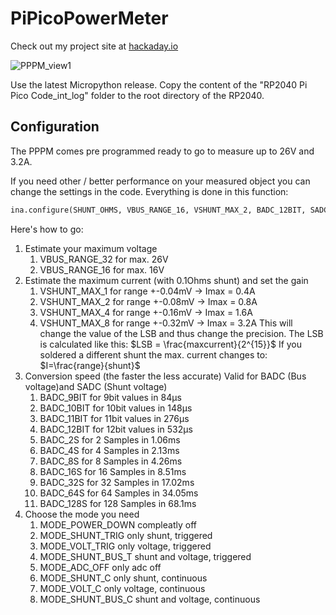 # PiPicoPowerMeter
Check out my project site at [hackaday.io](https://hackaday.io/project/189359-pi-pico-power-meter)

![PPPM_view1](https://github.com/pellematrose/PiPicoPowerMeter/blob/main/PPPM_view1.png)

Use the latest Micropython release.
Copy the content of the "RP2040 Pi Pico Code_int_log" folder to the root directory of the RP2040.

## Configuration ##
The PPPM comes pre programmed ready to go to measure up to 26V and 3.2A.

If you need other / better performance on your measured object you can change the settings in the code.
Everything is done in this function:
```python
ina.configure(SHUNT_OHMS, VBUS_RANGE_16, VSHUNT_MAX_2, BADC_12BIT, SADC_12BIT, MODE_SHUNT_BUS_C)
```
Here's how to go:
1. Estimate your maximum voltage
	1. VBUS_RANGE_32 for max. 26V
	2. VBUS_RANGE_16 for max. 16V
2. Estimate the maximum current (with 0.1Ohms shunt) and set the gain
	1. VSHUNT_MAX_1 for range +-0.04mV -> Imax = 0.4A
	2. VSHUNT_MAX_2 for range +-0.08mV -> Imax = 0.8A
	3. VSHUNT_MAX_4 for range +-0.16mV -> Imax = 1.6A
	4. VSHUNT_MAX_8 for range +-0.32mV -> Imax = 3.2A
This will change the value of the LSB and thus change the precision.
The LSB is calculated like this: $LSB = \frac{maxcurrent}{2^{15}}$
If you soldered a different shunt the max. current changes to: $I=\frac{range}{shunt}$
3. Conversion speed (the faster the less accurate) Valid for BADC (Bus voltage)and SADC (Shunt voltage)
	1. BADC_9BIT for 9bit values in 84µs
	2. BADC_10BIT for 10bit values in 148µs
	3. BADC_11BIT for 11bit values in 276µs
	4. BADC_12BIT for 12bit values in 532µs
	5. BADC_2S for 2 Samples in 1.06ms
	6. BADC_4S for 4 Samples in 2.13ms
	7. BADC_8S for 8 Samples in 4.26ms
	8. BADC_16S for 16 Samples in 8.51ms
	9. BADC_32S for 32 Samples in 17.02ms
	10. BADC_64S for 64 Samples in 34.05ms
	11. BADC_128S for 128 Samples in 68.1ms
4. Choose the mode you need
	1. MODE_POWER_DOWN compleatly off
	2. MODE_SHUNT_TRIG only shunt, triggered
	3. MODE_VOLT_TRIG  only voltage, triggered
	4. MODE_SHUNT_BUS_T shunt and voltage, triggered
	5. MODE_ADC_OFF only adc off
	6. MODE_SHUNT_C only shunt, continuous
	7. MODE_VOLT_C only voltage, continuous
	8. MODE_SHUNT_BUS_C shunt and voltage, continuous
